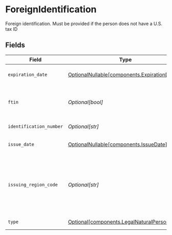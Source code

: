 # ForeignIdentification

Foreign identification. Must be provided if the person does not have a U.S. tax ID


## Fields

| Field                                                                                            | Type                                                                                             | Required                                                                                         | Description                                                                                      | Example                                                                                          |
| ------------------------------------------------------------------------------------------------ | ------------------------------------------------------------------------------------------------ | ------------------------------------------------------------------------------------------------ | ------------------------------------------------------------------------------------------------ | ------------------------------------------------------------------------------------------------ |
| `expiration_date`                                                                                | [OptionalNullable[components.ExpirationDate]](../../models/components/expirationdate.md)         | :heavy_minus_sign:                                                                               | Identification expiration date                                                                   | 2029-09-21 00:00:00 +0000 UTC                                                                    |
| `ftin`                                                                                           | *Optional[bool]*                                                                                 | :heavy_minus_sign:                                                                               | Denotes if the identification is a tax id or other                                               | true                                                                                             |
| `identification_number`                                                                          | *Optional[str]*                                                                                  | :heavy_minus_sign:                                                                               | Identification number                                                                            | M1C1W7GQSK                                                                                       |
| `issue_date`                                                                                     | [OptionalNullable[components.IssueDate]](../../models/components/issuedate.md)                   | :heavy_minus_sign:                                                                               | Identification issue date                                                                        | 2024-09-21 00:00:00 +0000 UTC                                                                    |
| `issuing_region_code`                                                                            | *Optional[str]*                                                                                  | :heavy_minus_sign:                                                                               | Region of issuance must be provided as a two-character CLDR country code                         | CA                                                                                               |
| `type`                                                                                           | [Optional[components.LegalNaturalPersonType]](../../models/components/legalnaturalpersontype.md) | :heavy_minus_sign:                                                                               | Identification type                                                                              | PASSPORT                                                                                         |